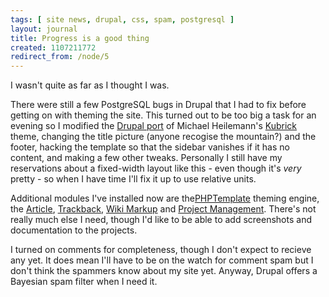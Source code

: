 ```yaml
---
tags: [ site news, drupal, css, spam, postgresql ]
layout: journal
title: Progress is a good thing
created: 1107211772
redirect_from: /node/5
---
```

I wasn't quite as far as I thought I was.

There were still a few PostgreSQL bugs in Drupal that I had to fix before
getting on with theming the site. This turned out to be too big a task for an
evening so I modified the [Drupal port](http://drupal.org/project/kubrick) of
Michael Heilemann's [Kubrick](http://binarybonsai.com/kubrick) theme, changing
the title picture (anyone recogise the mountain?) and the footer, hacking the
template so that the sidebar vanishes if it has no content, and making a few
other tweaks. Personally I still have my reservations about a fixed-width layout
like this - even though it's _very_ pretty - so when I have time I'll fix it up
to use relative units.<!--break-->

Additional modules I've installed now are
the[PHPTemplate](http://drupal.org/project/phptemplate) theming engine, the
[Article](http://drupal.org/project/article),
[Trackback](http://drupal.org/project/trackback), [Wiki
Markup](http://drupal.org/project/wiki) and [Project
Management](http://drupal.org/project/project). There's not really much else I
need, though I'd like to be able to add screenshots and documentation to the
projects.

I turned on comments for completeness, though I don't  expect to recieve any
yet. It does mean I'll have to be on the watch for comment spam but I don't
think the spammers know about my site yet. Anyway, Drupal offers a Bayesian spam
filter when I need it.
